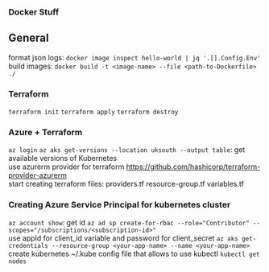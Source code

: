 ### Docker Stuff

## General

format json logs: `docker image inspect hello-world | jq '.[].Config.Env'`
build images: `docker build -t <image-name> --file <path-to-Dockerfile> ./`

### Terraform

`terraform init`
`terraform apply`
`terraform destroy`

### Azure + Terraform

`az login`
`az aks get-versions --location uksouth --output table`: get available versions of Kubernetes  
use azurerm provider for terraform https://github.com/hashicorp/terraform-provider-azurerm  
start creating terraform files: providers.tf resource-group.tf variables.tf

### Creating Azure Service Principal for kubernetes cluster

`az account show`: get id
`az ad sp create-for-rbac --role="Contributor" --scopes="/subscriptions/<subscription-id>"`  
use appId for client_id variable and password for client_secret
`az aks get-credentials --resource-group <your-app-name> --name <your-app-name>`  
create kubernetes ~/.kube config file that allows to use kubectl
`kubectl get nodes`
